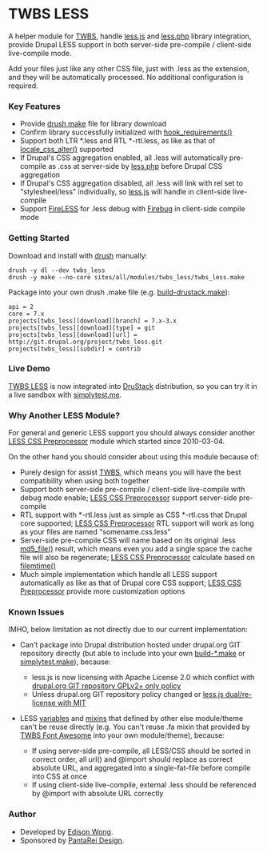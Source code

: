 TWBS LESS
=========

A helper module for [TWBS](https://drupal.org/project/twbs), handle
[less.js](http://lesscss.org/) and
[less.php](http://lessphp.gpeasy.com/) library integration, provide
Drupal LESS support in both server-side pre-compile / client-side
live-compile mode.

Add your files just like any other CSS file, just with .less as the
extension, and they will be automatically processed. No additional
configuration is required.

### Key Features

-   Provide [drush
    make](https://raw.github.com/drush-ops/drush/master/docs/make.txt)
    file for library download
-   Confirm library successfully initialized with
    [hook\_requirements()](https://api.drupal.org/api/drupal/modules!system!system.api.php/function/hook_requirements/7)
-   Support both LTR \*.less and RTL \*-rtl.less, as like as that of
    [locale\_css\_alter()](https://api.drupal.org/api/drupal/modules!locale!locale.module/function/locale_css_alter/7)
    supported
-   If Drupal's CSS aggregation enabled, all .less will automatically
    pre-compile as .css at server-side by
    [less.php](http://lessphp.gpeasy.com/) before Drupal CSS aggregation
-   If Drupal's CSS aggregation disabled, all .less will link with rel
    set to "stylesheel/less" individually, so
    [less.js](http://lesscss.org/) will handle in client-side
    live-compile
-   Support
    [FireLESS](https://github.com/abstract-open-solutions/fireless) for
    .less debug with [Firebug](https://getfirebug.com/) in client-side
    compile mode

### Getting Started

Download and install with [drush](https://github.com/drush-ops/drush)
manually:

    drush -y dl --dev twbs_less
    drush -y make --no-core sites/all/modules/twbs_less/twbs_less.make

Package into your own drush .make file (e.g.
[build-drustack.make](http://drupalcode.org/project/drustack.git/blob/refs/heads/7.x-25.x:/build-drustack.make)):

    api = 2
    core = 7.x
    projects[twbs_less][download][branch] = 7.x-3.x
    projects[twbs_less][download][type] = git
    projects[twbs_less][download][url] = http://git.drupal.org/project/twbs_less.git
    projects[twbs_less][subdir] = contrib

### Live Demo

[TWBS LESS](https://drupal.org/project/twbs_less) is now integrated into
[DruStack](https://drupal.org/project/drustack) distribution, so you can
try it in a live sandbox with
[simplytest.me](http://simplytest.me/project/drustack/7.x-25.x).

### Why Another LESS Module?

For general and generic LESS support you should always consider another
[LESS CSS Preprocessor](https://drupal.org/project/less) module which
started since 2010-03-04.

On the other hand you should consider about using this module because
of:

-   Purely design for assist [TWBS](https://drupal.org/project/twbs),
    which means you will have the best compatibility when using both
    together
-   Support both server-side pre-compile / client-side live-compile with
    debug mode enable; [LESS CSS
    Preprocessor](https://drupal.org/project/less) support server-side
    pre-compile
-   RTL support with \*-rtl.less just as simple as CSS \*-rtl.css that
    Drupal core supported; [LESS CSS
    Preprocessor](https://drupal.org/project/less) RTL support will work
    as long as your files are named "somename.css.less"
-   Server-side pre-compile CSS will name based on its original .less
    [md5\_file()](http://www.php.net/manual/en/function.md5-file.php)
    result, which means even you add a single space the cache file will
    also be regenerate; [LESS CSS
    Preprocessor](https://drupal.org/project/less) calculate based on
    [filemtime()](http://www.php.net/manual/en/function.filemtime.php)
-   Much simple implementation which handle all LESS support
    automatically as like as that of Drupal core CSS support; [LESS CSS
    Preprocessor](https://drupal.org/project/less) provide more
    customization options

### Known Issues

IMHO, below limitation as not directly due to our current
implementation:

-   Can't package into Drupal distribution hosted under drupal.org GIT
    repository directly (but able to include into your own
    [build-\*.make](http://drupalcode.org/project/drustack.git/blob/refs/heads/7.x-25.x:/build-drustack.make)
    or
    [simplytest.make](http://drupalcode.org/project/drustack.git/blob/refs/heads/7.x-25.x:/simplytest.make)),
    because:
    -   less.js is now licensing with Apache License 2.0 which conflict
        with [drupal.org GIT repository GPLv2+ only
        policy](https://drupal.org/node/1449452)
    -   Unless drupal.org GIT repository policy changed or [less.js
        dual/re-license with
        MIT](https://github.com/less/less.js/issues/1029#issuecomment-31380360)

-   LESS [variables](http://lesscss.org/#-variables) and
    [mixins](http://lesscss.org/#-mixins) that defined by other else
    module/theme can't be reuse directly (e.g. You can't reuse .fa mixin
    that provided by [TWBS Font
    Awesome](https://drupal.org/project/twbs_fontawesome) into your own
    module/theme), because:
    -   If using server-side pre-compile, all LESS/CSS should be sorted
        in correct order, all url() and @import should replace as
        correct absolute URL, and aggregated into a single-fat-file
        before compile into CSS at once
    -   If using client-side live-compile, external .less should be
        referenced by @import with absolute URL correctly

### Author

-   Developed by [Edison Wong](http://drupal.org/user/33940).
-   Sponsored by [PantaRei Design](http://drupal.org/node/1741828).


